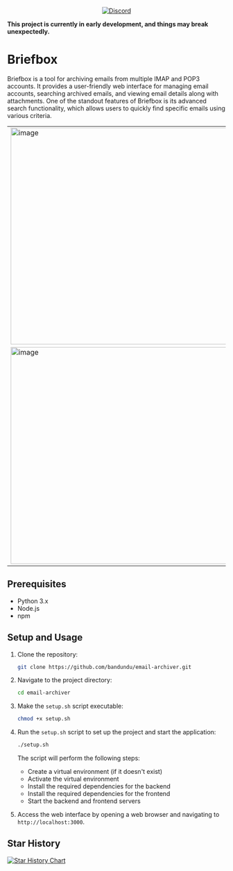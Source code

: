 <p align="center">
  <a href="https://discord.gg/your-invite-link">
    <img src="https://img.shields.io/discord/1236779067252936736?color=7289DA&label=Discord&logo=discord&logoColor=white&style=for-the-badge" alt="Discord">
  </a>
</p>

**This project is currently in early development, and things may break unexpectedly.**

# Briefbox

Briefbox is a tool for archiving emails from multiple IMAP and POP3 accounts. It provides a user-friendly web interface for managing email accounts, searching archived emails, and viewing email details along with attachments. One of the standout features of Briefbox is its advanced search functionality, which allows users to quickly find specific emails using various criteria.

<table>
  <tr>
    <td><img width="500" alt="image" src="https://github.com/bandundu/email-archiver/assets/41874924/c6775f3b-f1b8-41e5-9650-0278fd30a813"></td>
    <td><img width="500" alt="image" src="https://github.com/bandundu/email-archiver/assets/41874924/dcd67645-f809-45cc-8f01-b3574df20bbe"></td>
  </tr>
  <tr>
    <td><img width="500" alt="image" src="https://github.com/bandundu/email-archiver/assets/41874924/c8ff9719-3798-4ee8-a2ca-ac6992c6fca2"></td>
    <td><img width="500" alt="image" src="https://github.com/bandundu/email-archiver/assets/41874924/cabdef22-4f56-47e7-ace3-07c39e8416fc"></td>
  </tr>
</table>







## Prerequisites

- Python 3.x
- Node.js
- npm

## Setup and Usage

1. Clone the repository:

   ```bash
   git clone https://github.com/bandundu/email-archiver.git
   ```

2. Navigate to the project directory:

   ```bash
   cd email-archiver
   ```

3. Make the `setup.sh` script executable:

   ```bash
   chmod +x setup.sh
   ```

4. Run the `setup.sh` script to set up the project and start the application:

   ```bash
   ./setup.sh
   ```

   The script will perform the following steps:
   - Create a virtual environment (if it doesn't exist)
   - Activate the virtual environment
   - Install the required dependencies for the backend
   - Install the required dependencies for the frontend
   - Start the backend and frontend servers

5. Access the web interface by opening a web browser and navigating to `http://localhost:3000`.

<!-- ## Setup and Usage

1. Clone the repository:

   ```bash
   git clone https://github.com/bandundu/email-archiver.git
   ```

2. Navigate to the backend directory:

   ```bash
   cd email-archiver/backend
   ```

3. Create a virtual environment:

   ```bash
   python -m venv .venv
   ```

4. Activate the virtual environment:

   ```bash
   source .venv/bin/activate
   ```

5. Install the required dependencies:

   ```bash
   pip install -r requirements.txt
   ```

6. Launch the backend:

   ```bash
   python app.py
   ```

   The backend will start running on `http://localhost:5050`.

7. Open a new terminal and navigate to the frontend directory:

   ```bash
   cd ../frontend/briefbox-front
   ```

8. Install the frontend dependencies:

   ```bash
   npm install
   ```

9. Start the frontend development server:

   ```bash
   npm start
   ```

   The frontend will be accessible at `http://localhost:3000`.

10. Access the web interface by opening a web browser and navigating to `http://localhost:3000`.

11. Use the web interface to add email accounts, search for emails, and view email details.

**Note:** I apologize for the inconvenience, but I am are currently working on improving the Docker Compose setup for a smoother deployment experience. In the meantime, please follow the above steps for a bare-metal installation. -->

<!-- 1. Create a `docker-compose.yml` file in a folder of your chosing with the following content:

```yaml
version: '3'

services:
  backend:
    # latest-arm for ARM devices like Raspberry Pi
    image: bandundu/briefbox-backend:latest
    ports:
      - "5050:5050"
    volumes:
      - ./:/app/data
    environment:
      - FLASK_ENV=development
      - FLASK_APP=app.py

  frontend:
    # latest-arm for ARM devices like Raspberry Pi
    image: bandundu/briefbox-frontend:latest
    ports:
      - "3000:3000"
    depends_on:
      - backend
```

> **Note:** For ARM devices like Raspberry Pi, use the `latest-arm` tag for both backend and frontend images.

2. Run the following command to start the containers:

```bash
docker-compose up
```

3. Access the web interface by opening a web browser and navigating to `http://localhost:3000`.

4. Use the web interface to add email accounts, search for emails, and view email details. -->

## Star History

[![Star History Chart](https://api.star-history.com/svg?repos=bandundu/email-archiver&type=Date)](https://star-history.com/#bandundu/email-archiver&Date)
